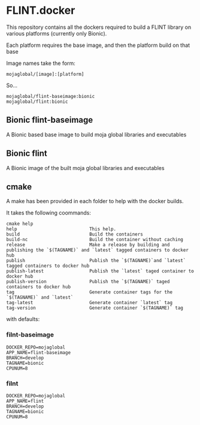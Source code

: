 # FLINT.docker

This repository contains all the dockers required to build a FLINT library on various platforms (currently only Bionic).

Each platform requires the base image, and then the platform build on that base

Image names take the form:

```
mojaglobal/[image]:[platform]
```

So...

```
mojaglobal/flint-baseimage:bionic
mojaglobal/flint:bionic
```


## Bionic flint-baseimage

A Bionic based base image to build moja global libraries and executables

## Bionic flint

A Bionic image of the built moja global libraries and executables

## cmake

A make has been provided in each folder to help with the docker builds.

It takes the following coommands:

```
cmake help
help                           This help.
build                          Build the containers
build-nc                       Build the container without caching
release                        Make a release by building and publishing the `$(TAGNAME)` and `latest` tagged containers to docker hub
publish                        Publish the `$(TAGNAME)`and `latest` tagged containers to docker hub
publish-latest                 Publish the `latest` taged container to docker hub
publish-version                Publish the `$(TAGNAME)` taged containers to docker hub
tag                            Generate container tags for the `$(TAGNAME)` and `latest`
tag-latest                     Generate container `latest` tag
tag-version                    Generate container `$(TAGNAME)` tag
```

with defaults:

### filnt-baseimage
```
DOCKER_REPO=mojaglobal
APP_NAME=flint-baseimage
BRANCH=develop
TAGNAME=bionic
CPUNUM=8
```

### filnt
```
DOCKER_REPO=mojaglobal
APP_NAME=flint
BRANCH=develop
TAGNAME=bionic
CPUNUM=8
```